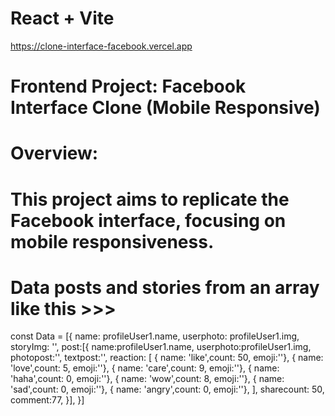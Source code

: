 # React + Vite
https://clone-interface-facebook.vercel.app

# Frontend Project: Facebook Interface Clone (Mobile Responsive)

# Overview:
# This project aims to replicate the Facebook interface, focusing on mobile responsiveness.

# Data posts and stories from an array like this >>>
const Data = [{
            name: profileUser1.name,
            userphoto: profileUser1.img,
            storyImg: '',
            post:[{
                    name:profileUser1.name,
                    userphoto:profileUser1.img,
                    photopost:'',
                    textpost:'',
                    reaction: [
                        { name: 'like',count: 50, emoji:''},
                        { name: 'love',count: 5, emoji:''},
                        { name: 'care',count: 9, emoji:''},
                        { name: 'haha',count: 0, emoji:''},
                        { name: 'wow',count: 8, emoji:''},
                        { name: 'sad',count: 0, emoji:''},
                        { name: 'angry',count: 0, emoji:''},
                    ],
                    sharecount: 50,
                    comment:77,
                  }],
        }]
